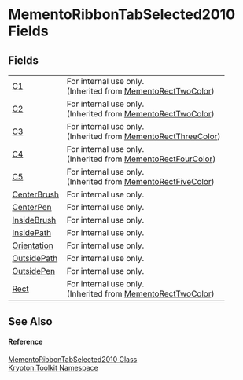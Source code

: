 # MementoRibbonTabSelected2010 Fields




## Fields
<table>
<tr>
<td><a href="54a68739-36c3-359d-50d9-62edfae5511b.md">C1</a></td>
<td>For internal use only.<br />(Inherited from <a href="06176e26-a515-98f8-dcf2-9eea1cdf808b.md">MementoRectTwoColor</a>)</td></tr>
<tr>
<td><a href="b9413bca-0d4d-9123-fc09-26ebea8d9584.md">C2</a></td>
<td>For internal use only.<br />(Inherited from <a href="06176e26-a515-98f8-dcf2-9eea1cdf808b.md">MementoRectTwoColor</a>)</td></tr>
<tr>
<td><a href="ef1c56c0-75aa-6e44-6132-b755036b51dc.md">C3</a></td>
<td>For internal use only.<br />(Inherited from <a href="8d4ecaa6-48d1-cf68-c0c6-c38a1b6ff5b9.md">MementoRectThreeColor</a>)</td></tr>
<tr>
<td><a href="666a60bc-268b-481c-cd61-04655334dfe4.md">C4</a></td>
<td>For internal use only.<br />(Inherited from <a href="0f49b1b3-0f26-901b-7966-9832449a708c.md">MementoRectFourColor</a>)</td></tr>
<tr>
<td><a href="705a23f6-21b0-d756-9df0-983b5f9cbc76.md">C5</a></td>
<td>For internal use only.<br />(Inherited from <a href="8852e594-ee9c-ca3e-504c-5139d3e1f54d.md">MementoRectFiveColor</a>)</td></tr>
<tr>
<td><a href="29cdf8e7-3a28-4d2f-7ea7-dfc9e79570ca.md">CenterBrush</a></td>
<td>For internal use only.</td></tr>
<tr>
<td><a href="a686fc13-f9f4-308d-59f5-5fdad5db31be.md">CenterPen</a></td>
<td>For internal use only.</td></tr>
<tr>
<td><a href="0151feb2-c429-1749-b1e4-77eab178aeba.md">InsideBrush</a></td>
<td>For internal use only.</td></tr>
<tr>
<td><a href="0026f029-ecae-cd31-2e5c-f17cb8df9a1f.md">InsidePath</a></td>
<td>For internal use only.</td></tr>
<tr>
<td><a href="d0995a89-f6a8-b261-0d44-73df1bdc0d64.md">Orientation</a></td>
<td>For internal use only.</td></tr>
<tr>
<td><a href="862dbb12-e926-37fd-10ed-94ed5b03ad1f.md">OutsidePath</a></td>
<td>For internal use only.</td></tr>
<tr>
<td><a href="6697ef22-07fa-53f3-ad80-b78102a782da.md">OutsidePen</a></td>
<td>For internal use only.</td></tr>
<tr>
<td><a href="ddfa9d94-a85a-f639-1904-c975fa381fa3.md">Rect</a></td>
<td>For internal use only.<br />(Inherited from <a href="06176e26-a515-98f8-dcf2-9eea1cdf808b.md">MementoRectTwoColor</a>)</td></tr>
</table>

## See Also


#### Reference
<a href="c1637490-6799-986f-66ab-b26c0835b2e1.md">MementoRibbonTabSelected2010 Class</a>  
<a href="79d2eac2-21f4-54ff-7552-b20c33c30600.md">Krypton.Toolkit Namespace</a>  
